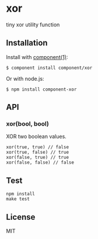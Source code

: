 xor
===

tiny xor utility function

Installation
------------

Install with [component(1)](http://component.io):

    $ component install component/xor

Or with node.js:

    $ npm install component-xor

API
---

### xor(bool, bool)

XOR two boolean values.

    xor(true, true) // false
    xor(true, false) // true
    xor(false, true) // true
    xor(false, false) // false

Test
----

    npm install
    make test

License
-------

MIT
